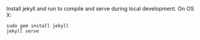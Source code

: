 Install jekyll and run to compile and serve during local development. On OS X:

```
sudo gem install jekyll
jekyll serve
```